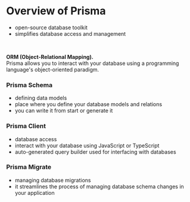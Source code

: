 # Overview of Prisma
- open-source database toolkit
- simplifies database access and management

<br/>

**ORM (Object-Relational Mapping).** <br/>Prisma allows you to interact with your database using a programming language's object-oriented paradigm.


### Prisma Schema 
- defining data models
- place where you define your database models and relations
- you can write it from start or generate it

### Prisma Client 
- database access
- interact with your database using JavaScript or TypeScript
- auto-generated query builder used for interfacing with databases

### Prisma Migrate
- managing database migrations
- it streamlines the process of managing database schema changes in your application



